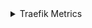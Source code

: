 <details>
  <summary>
    Traefik Metrics
  </summary>

- traefik_config_last_reload_success
- traefik_config_reloads_total
- traefik_entrypoint_open_connections
- traefik_entrypoint_request_duration_seconds_bucket
- traefik_entrypoint_request_duration_seconds_count
- traefik_entrypoint_request_duration_seconds_sum
- traefik_entrypoint_requests_total
- traefik_service_open_connections
- traefik_service_request_duration_seconds_bucket
- traefik_service_request_duration_seconds_count
- traefik_service_request_duration_seconds_sum
- traefik_service_requests_total

</details>